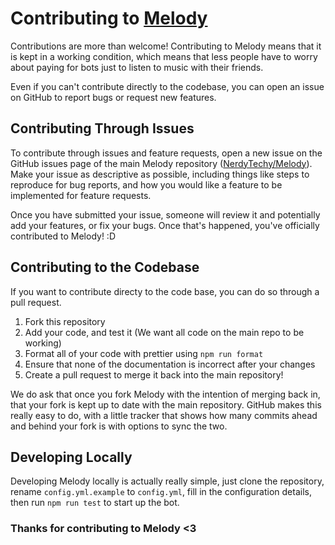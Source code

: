 # Contributing to [Melody](https://github.com/NerdyTechy/Melody)

Contributions are more than welcome! Contributing to Melody means that it is kept in a working condition, which means that less people have to worry about paying for bots just to listen to music with their friends.

Even if you can't contribute directly to the codebase, you can open an issue on GitHub to report bugs or request new features.

## Contributing Through Issues

To contribute through issues and feature requests, open a new issue on the GitHub issues page of the main Melody repository ([NerdyTechy/Melody](https://github.com/NerdyTechy/Melody)). Make your issue as descriptive as possible, including things like steps to reproduce for bug reports, and how you would like a feature to be implemented for feature requests.

Once you have submitted your issue, someone will review it and potentially add your features, or fix your bugs. Once that's happened, you've officially contributed to Melody! :D

## Contributing to the Codebase

If you want to contribute directy to the code base, you can do so through a pull request.

1. Fork this repository
2. Add your code, and test it (We want all code on the main repo to be working)
3. Format all of your code with prettier using `npm run format`
4. Ensure that none of the documentation is incorrect after your changes
5. Create a pull request to merge it back into the main repository!

We do ask that once you fork Melody with the intention of merging back in, that your fork is kept up to date with the main repository. GitHub makes this really easy to do, with a little tracker that shows how many commits ahead and behind your fork is with options to sync the two.

## Developing Locally

Developing Melody locally is actually really simple, just clone the repository, rename `config.yml.example` to `config.yml`, fill in the configuration details, then run `npm run test` to start up the bot.

### Thanks for contributing to Melody <3
